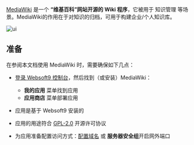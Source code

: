 [MediaWiki](https://www.mediawiki.org/wiki/MediaWiki) 是一个 **“维基百科”网站开源的 Wiki 程序**，它被用于 知识管理  等场景。MediaWiki的作用在于对知识的归档，可用于构建企业/个人知识库。


![ui](https://libs.websoft9.com/Websoft9/DocsPicture/zh/mediawiki/MediaWiki_UI.png)


## 准备

在参阅本文档使用 MediaWiki 时，需要确保如下几点：

- [登录 Websoft9 控制台](./login-console)，然后找到（或安装）MediaWiki：
  - **我的应用** 菜单找到应用 
  - **应用商店** 菜单部署应用

- 应用是基于 Websoft9 安装的


- 应用的用途符合 [GPL-2.0](https://opensource.org/licenses/GPL-2.0) 开源许可协议


- 为应用准备配置访问方式：[配置域名](./domain-set) 或 **服务器安全组**开启网外端口